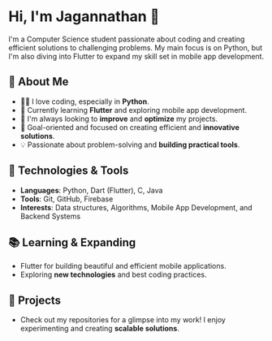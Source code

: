# Hi, I'm Jagannathan 👋

I'm a Computer Science student passionate about coding and creating efficient solutions to challenging problems. My main focus is on Python, but I'm also diving into Flutter to expand my skill set in mobile app development.

## 🌟 About Me
- 👨‍💻 I love coding, especially in **Python**.
- 📱 Currently learning **Flutter** and exploring mobile app development.
- 🚀 I'm always looking to **improve** and **optimize** my projects.
- 🎯 Goal-oriented and focused on creating efficient and **innovative solutions**.
- 💡 Passionate about problem-solving and **building practical tools**.

## 🔧 Technologies & Tools
- **Languages**: Python, Dart (Flutter), C, Java
- **Tools**: Git, GitHub, Firebase
- **Interests**: Data structures, Algorithms, Mobile App Development, and Backend Systems

## 📚 Learning & Expanding
- Flutter for building beautiful and efficient mobile applications.
- Exploring **new technologies** and best coding practices.

## 💼 Projects
- Check out my repositories for a glimpse into my work! I enjoy experimenting and creating **scalable solutions**.
